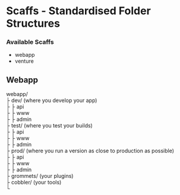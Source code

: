 # Scaffs - Standardised Folder Structures
### Available Scaffs
* webapp
* venture

## Webapp

webapp/<br/>
├ dev/  (where you develop your app)<br/>
├   ├ api<br/>
├   ├ www<br/>
├   ├ admin<br/>
├ test/  (where you test your builds)<br/>
├   ├ api<br/>
├   ├ www<br/>
├   ├ admin<br/>
├ prod/  (where you run a version as close to production as possible)<br/>
├   ├ api<br/>
├   ├ www<br/>
├   ├ admin<br/>
├ grommets/ (your plugins)<br/>
├ cobbler/ (your tools)<br/>
└<br/>
